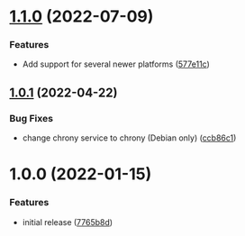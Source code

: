 # [1.1.0](https://github.com/de-it-krachten/ansible-role-chrony/compare/v1.0.1...v1.1.0) (2022-07-09)


### Features

* Add support for several newer platforms ([577e11c](https://github.com/de-it-krachten/ansible-role-chrony/commit/577e11ccd4f963d66f922b471e79841bed083d85))

## [1.0.1](https://github.com/de-it-krachten/ansible-role-chrony/compare/v1.0.0...v1.0.1) (2022-04-22)


### Bug Fixes

* change chrony service to chrony (Debian only) ([ccb86c1](https://github.com/de-it-krachten/ansible-role-chrony/commit/ccb86c193c5598e2859c36855ec6cd35f53527ec))

# 1.0.0 (2022-01-15)


### Features

* initial release ([7765b8d](https://github.com/de-it-krachten/ansible-role-chrony/commit/7765b8da58b7246dec452f92d8d4a5153e7d57ef))
